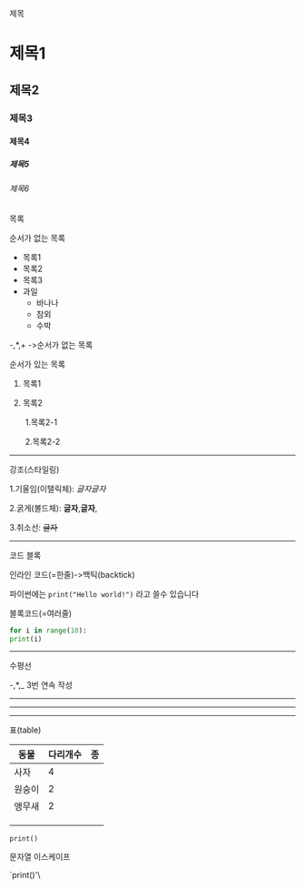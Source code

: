 제목

# 제목1

## 제목2

### 제목3

#### 제목4

##### 제목5

###### 제목6



목록

순서가 없는 목록

- 목록1
- 목록2
- 목록3
- 과일
  - 바나나
  - 참외
  - 수박

-,*,+ ->순서가 없는 목록



순서가 있는 목록

1. 목록1

2. 목록2

   ​	1.목록2-1

   ​	2.목록2-2

---



강조(스타일링)

1.기울임(이탤릭체): *글자*_글자_

2.굵게(볼드체): **글자**,__글자__,

3.취소선: ~~글자~~

----

코드 블록

인라인 코드(=한줄)->백틱(backtick)

파이썬에는 `print("Hello world!")`  라고 쓸수 있습니다



블록코드(=여러줄)

```python
for i in range(10):
print(i)
```

----

수평선

-,*,_ 3번 연속 작성

---

***

___



표(table)

| 동물   | 다리개수 | 종   |
| ------ | -------- | ---- |
| 사자   | 4        |      |
| 원숭이 | 2        |      |
| 앵무새 | 2        |      |
|        |          |      |
|        |          |      |
|        |          |      |



`print()`

문자열 이스케이프

\`print()'\

